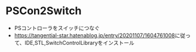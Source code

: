 # PSCon2Switch
- PSコントローラをスイッチにつなぐ
- <https://tangential-star.hatenablog.jp/entry/20201107/1604761008>に従って、IDE,STL,SwitchControlLibraryをインストール
